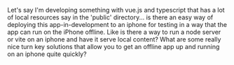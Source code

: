 Let's say I'm developing something with vue.js and typescript that has a lot of local resources say in the 'public' directory... is there an easy way of deploying this app-in-development to an iphone for testing in a way that the app can run on the iPhone offline. 
Like is there a way to run a node server or vite on an iphone and have it serve local content?
What are some really nice turn key solutions that allow you to get an offline app up and running on an iphone quite quickly?